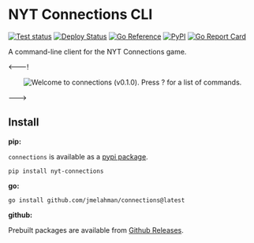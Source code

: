 # NYT Connections CLI

[![Test status](https://github.com/jmelahman/connections/actions/workflows/test.yml/badge.svg)](https://github.com/jmelahman/connections/actions)
[![Deploy Status](https://github.com/jmelahman/connections/actions/workflows/release.yml/badge.svg)](https://github.com/jmelahman/connections/actions)
[![Go Reference](https://pkg.go.dev/badge/github.com/jmelahman/connections.svg)](https://pkg.go.dev/github.com/jmelahman/connections)
[![PyPI](https://img.shields.io/pypi/v/connections.svg)]()
[![Go Report Card](https://goreportcard.com/badge/github.com/jmelahman/connections)](https://goreportcard.com/report/github.com/jmelahman/connections)

A command-line client for the NYT Connections game.

<---!
<p align="center">
  <picture align="center">
    <source media="(prefers-color-scheme: dark)" srcset="https://github.com/jmelahman/connections/blob/master/demo_dark.png">
    <source media="(prefers-color-scheme: light)" srcset="https://github.com/jmelahman/connections/blob/master/demo_light.png">
    <img alt="Welcome to connections (v0.1.0). Press ? for a list of commands." src="https://github.com/jmelahman/connections/blob/master/demo_light.png">
  </picture>
</p>
--->

## Install

**pip:**

`connections` is available as a [pypi package](https://pypi.org/project/nyt-connections/).

```shell
pip install nyt-connections
```

**go:**

```shell
go install github.com/jmelahman/connections@latest
```

**github:**

Prebuilt packages are available from [Github Releases](https://github.com/jmelahman/connections/releases).
